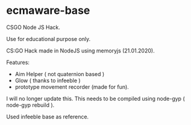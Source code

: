# ecmaware-base
CSGO Node JS Hack.

Use for educational purpose only.

CS:GO Hack made in NodeJS using memoryjs (21.01.2020).

Features:
- Aim Helper ( not quaternion based )
- Glow ( thanks to infeeble )
- prototype movement recorder (made for fun).

I will no longer update this.
This needs to be compiled using node-gyp ( node-gyp rebuild ).

Used infeeble base as reference.
